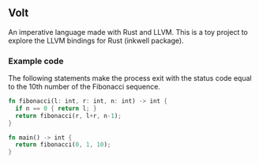 ## Volt
An imperative language made with Rust and LLVM. This is a toy project to explore the LLVM bindings for Rust (inkwell package).


### Example code
The following statements make the process exit with the status code equal to the 10th number of the Fibonacci sequence.
```rust
fn fibonacci(l: int, r: int, n: int) -> int {
  if n == 0 { return l; }
  return fibonacci(r, l+r, n-1);
}

fn main() -> int {
  return fibonacci(0, 1, 10);  
}
```
